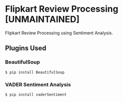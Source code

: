 # Flipkart Review Processing [UNMAINTAINED]

Flipkart Review Processing using Sentiment Analysis.

## Plugins Used

### BeautifulSoup

```
$ pip install BeautifulSoup
```

### VADER Sentiment Analysis

```
$ pip install vaderSentiment
```
